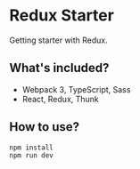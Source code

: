 # Redux Starter
Getting starter with Redux.

## What's included?

* Webpack 3, TypeScript, Sass
* React, Redux, Thunk

## How to use?

    npm install
    npm run dev